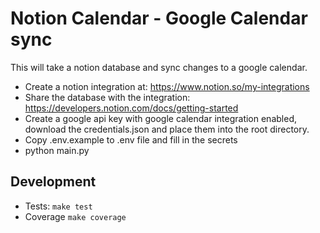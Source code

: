 # Notion Calendar - Google Calendar sync

This will take a notion database and sync changes to a google calendar.

- Create a notion integration at: https://www.notion.so/my-integrations
- Share the database with the integration: https://developers.notion.com/docs/getting-started
- Create a google api key with google calendar integration enabled, download the credentials.json and place them into the root directory.
- Copy .env.example to .env file and fill in the secrets
- python main.py

## Development

- Tests: `make test`
- Coverage `make coverage`
